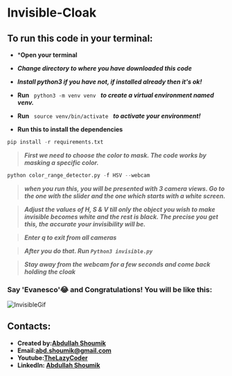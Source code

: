 # Invisible-Cloak

## To run this code in your terminal:
* ***Open your terminal**
* ***Change directory to where you have downloaded this code***
* ***Install python3 if you have not, if installed already then it's ok!***
* **Run**  `  python3 -m venv venv  ` ***to create a virtual environment named venv.***
* **Run**   `  source venv/bin/activate  ` 
***to activate your environment!***

*  **Run this to install the dependencies**
```python
pip install -r requirements.txt
```
> ***First we need to choose the color to mask. The code works by masking a specific color.***
```python
python color_range_detector.py -f HSV --webcam
```
> ***when you run this, you will be presented with 3 camera views. Go to the one with the slider and the one which starts  with a white screen.***

> ***Adjust the values of H, S & V till only the object you wish to make invisible becomes white and the rest is black. The precise you get this, the accurate your invisibility will be.***

> ***Enter q to exit from all cameras***

> ***After you do that. Run `Python3 invisible.py`***

> ***Stay away from the webcam for a few seconds and come back holding the cloak***

### Say 'Evanesco'😂 and Congratulations! You will be like this:
![InvisibleGif](https://github.com/abd-shoumik/Invisible-Cloak/blob/master/Invisible.gif)

## Contacts:
* **Created by:[Abdullah Shoumik](https://github.com/abd-shoumik)**
* **Email:[abd.shoumik@gmail.com](https://abd.shoumik@gmail.com)**
* **Youtube:[TheLazyCoder](https://youtube.com/channel/UCWjx_FKjjfjAL-wtSi-iS4g)**
* **LinkedIn: [Abdullah Shoumik](https://www.linkedin.com/in/abdullah-shoumik-7a0b36135/)**


